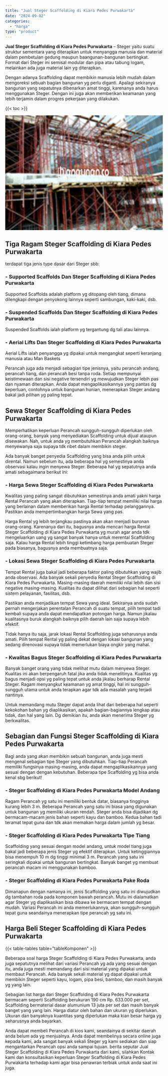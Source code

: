 ```yaml
---
title: "Jual Steger Scaffolding di Kiara Pedes Purwakarta"
date: "2024-09-02"
categories: 
  - "harga"
type: "product"
---
```


**Jual Steger Scaffolding di Kiara Pedes Purwakarta** – Steger yaitu suatu struktur sementara yang diterapkan untuk menyangga manusia dan material dalam pembetulan gedung maupun baangunan-bangunan bertingkat. Format dari Steger ini semisal modular dan pipa atau tabung logam, melainkan ada juga material lain yg diterapkan.

Dengan adanya Scaffolding dapat membikin manusia lebih mudah dalam mengoreksi sebuah bagian bangunan yg perlu diganti. Apalagi sekiranya bangunan yang sepatutnya dibenarkan amat tinggi, karenanya anda harus menggunakan Steger. Dengan ini juga akan memberikan keamanan yang lebih terjamin dalam progres pekerjaan yang dilakukan.

{{< toc >}}

![Jual Steger Scaffolding di Kiara Pedes Purwakarta](/images/sewa-scaffolding-steger-23.png)

## Tiga Ragam Steger Scaffolding di Kiara Pedes Purwakarta

terdapat tiga jenis type dasar dari Steger sbb:

### \- Supported Scaffolds Dan Steger Scaffolding di Kiara Pedes Purwakarta

Supported Scaffolds adalah platform yg ditopang oleh tiang, dimana dilengkapi dengan penyokong lainnya seperti sambungan, kaki-kaki, dsb.

### \- Suspended Scaffolds Dan Steger Scaffolding di Kiara Pedes Purwakarta

Suspended Scaffolds ialah platform yg tergantung dg tali atau lainnya.

### \- Aerial Lifts Dan Steger Scaffolding di Kiara Pedes Purwakarta

Aerial Lifts ialah penyangga yg dipakai untuk mengangkat seperti keranjang manusia atau Man Baskets

Perancah juga ada menjadi sebagian tipe jenisnya, yaitu perancah andang, perancah tiang, dan perancah besi tanpa roda. Setiap mempunyai keistimewaan dan sisi negative tersendiri yg mewujudkan Steger lebih pas dan nyaman diterapkan. Anda dapat mengaplikasikannya yang pantas dg keperluan, contohnya untuk bangunan hunian, menerapkan Steger andang bakal jadi pilihan yg paling tepat.

## Sewa Steger Scaffolding di Kiara Pedes Purwakarta

Memperhatikan keperluan Perancah sungguh-sungguh diperlukan oleh orang-orang, banyak yang menyediakan Scaffolding untuk dijual ataupun disewakan. Nah, untuk anda yg membutuhkan Perancah alangkah baiknya menyewanya saja supaya tdk ribet dalam membikin steger.

Ada banyak banget penyedia Scaffolding yang bisa anda pilih untuk dirental. Namun sebelum itu, ada beberapa hal yg semestinya anda observasi kalau ingin menyewa Steger. Beberapa hal yg sepatutnya anda amati sebagaimana berikut ini:

### \- Harga Sewa Steger Scaffolding di Kiara Pedes Purwakarta

Kwalitas yang paling sangat dibutuhkan semestinya anda amati yakni harga Rental Perancah yang akan diterapkan. Tiap-tiap tempat memiliki nilai harga yang berlainan dalam memberikan harga Rental terhadap pelanggannya. Pastikan anda mempertimbangkan harga Sewa yang pas.

Harga Rental yg lebih terjangkau pastinya akan akan menjadi buronan orang-orang. Karenanya dari itu, bagusnya anda mencari harga Rental Steger Scaffolding di Kiara Pedes Purwakarta yg murah agar anda tdk mengeluarkan uang yg sangat banyak hanya untuk merental Scaffolding saja. Kalau harga Rental lebih tinggi ketimbang harga pembuatan Steger pada biasanya, bagusnya anda membuatnya saja.

### \- Lokasi Sewa Steger Scaffolding di Kiara Pedes Purwakarta

Tempat Rental juga bakal jadi beberapa faktor paling dibutuhkan yang wajib anda observasi. Ada banyak sekali penyedia Rental Steger Scaffolding di Kiara Pedes Purwakarta. Masing-masing daerah memiliki nilai lebih dan sisi negative masing-masing. Kualitas itu dapat dilihat dari sebagian hal seperti sistem pelayanan, fasilitas, dsb.

Pastikan anda menjadikan tempat Sewa yang ideal. Sekiranya anda sudah pernah mengerjakan perentalan Perancah di suatu tempat, pilih tempat tadi kembali supaya anda dapat mendapatkan potongan harga. Namun jikalau kualitasnya buruk alangkah baiknya pilih daerah lain saja supaya lebih efektif.

Tidak hanya itu saja, jarak lokasi Rental Scaffolding juga seharusnya anda amati. Pilih tempat Rental yg paling dekat dengan lokasi bangunan yang sedang direnovasi supaya tidak memerlukan biaya ongkir yang mahal.

### \- Kwalitas Bagus Steger Scaffolding di Kiara Pedes Purwakarta

Banyak banget orang yang tidak melihat mutu dalam menyewa Steger. Kualitas ini akan berpengaruh fatal jika anda tidak menelitinya. Kualitas yg bagus menjadi opsi yg paling tepat untuk anda jikalau berharap Rental Steger. Ragam menyangkut keamanan yg amat tinggi, hal ini sungguh-sungguh utama untuk anda terapkan agar tdk ada masalah yang terjadi nantinya.

Untuk memandang mutu Steger dapat anda lihat dari beberapa hal seperti kekokohan bahan yg diaplikasikan, apakah bagian-bagiannya lengkap atau tidak, dan hal yang lain. Dg demikian itu, anda akan menerima Steger yg berkwalitas.

## Sebagian dan Fungsi Steger Scaffolding di Kiara Pedes Purwakarta

Bagi anda yang akan membikin sebuah bangunan, anda juga mesti mengenal sebagian tipe Steger yang dibutuhkan. Tiap-tiap Perancah memiliki fungsinya masing-masing, anda dapat mengaplikasikannya yang sesuai dengan dengan kebutuhan. Beberapa tipe Scaffolding yg bisa anda kenal sbg berikut!

### \- Steger Scaffolding di Kiara Pedes Purwakarta Model Andang

Ragam Perancah yg satu ini memiliki bentuk datar, biasanya tingginya kurang lebih 3 m. Beberapa Perancah yang satu ini biasa yang digunakan untuk bangunan yg memiliki ukuran rendah. Steger anda bisa dijadikan dg bermacam-macam jenis bahan seperti kayu dan bamboo. Kedua bahan tadi teramat tepat guna dan tdk akan memakan harga dalam jumlah yg besar.

### \- Steger Scaffolding di Kiara Pedes Purwakarta Tipe Tiang

Scaffolding yang sesuai dengan model andang, untuk model tiang juga bakal jadi beberapa jenis Steger yg efektif diterapkan. Untuk ketinggiannya bisa menempuh 10 m dg tinggi minimal 3 m. Perancah yang satu ini seringkali dipakai untuk bangunan bertingkat. Banyak banget yg membuat perancah macam ini menggunakan bamboo.

### \- Steger Scaffolding di Kiara Pedes Purwakarta Pake Roda

Dimanapun dengan namanya ini, jenis Scaffolding yang satu ini diwujudkan dg tambahan roda pada komponen bawah perancah. Mutu ini dialamatkan agar Steger yg diaplikasikan bisa dibawa ke bermacam tempat dengan mudah. Variasi Perancah ini anda memerlukannya, akan sungguh-sungguh tepat guna seandainya menerapkan tipe perancah yg satu ini.

## Harga Beli Steger Scaffolding di Kiara Pedes Purwakarta

{{< table-tables table="tableKomponen" >}}

Beberapa soal harga Steger Scaffolding di Kiara Pedes Purwakarta, anda juga sepatutnya melihat dari variasi Perancah yg ada yang sesuai dengan itu, anda juga mesti memandang dari sisi material yang dipakai untuk membaut Perancah. Ada banyak sekali material yg dapat dipakai untuk membikin Steger seperti kayu, logam, pipa besi, bamboo, dan masih banyak yg yang lain.

Sebagian list harga dari Steger Scaffolding di Kiara Pedes Purwakarta bermacam seperti Scaffolding berukuran 190 cm Rp. 633.000 per set, Scaffolding bermaterial dasar alumunium 13 juta per set dan masih banyak banget yang yang lain. Harga diatur oleh bahan dan ukuran yg diperlukan. Ukuran dan banyaknya kuantitas yang diperlukan maka kian besar harga yg seharusnya anda bayarkan.

Anda dapat membeli Perancah di kios kami, seandainya di sekitar daerah anda belum ada yg menjualnya. Anda dapat membelinya secara online juga kepada kami, ada sangat banyak sekali Steger yg kami sediakan dan siap mengantarkan Perancah opsi anda sampai tujuan. berita seputar Jual Steger Scaffolding di Kiara Pedes Purwakarta dari kami, silahkan Kontak kami dan konsultasikan keperluan Steger Scaffolding di Kiara Pedes Purwakarta terhadap kami agar bisa penawran terbiak untuk anda saat ini juga.
